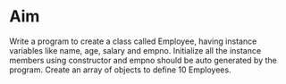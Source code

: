 # Aim
<p>
  Write a program to create a class called Employee, having instance variables like name, age, 
salary and empno. Initialize all the instance members using constructor and empno should be 
auto generated by the program. Create an array of objects to define 10 Employees. 
</p>
